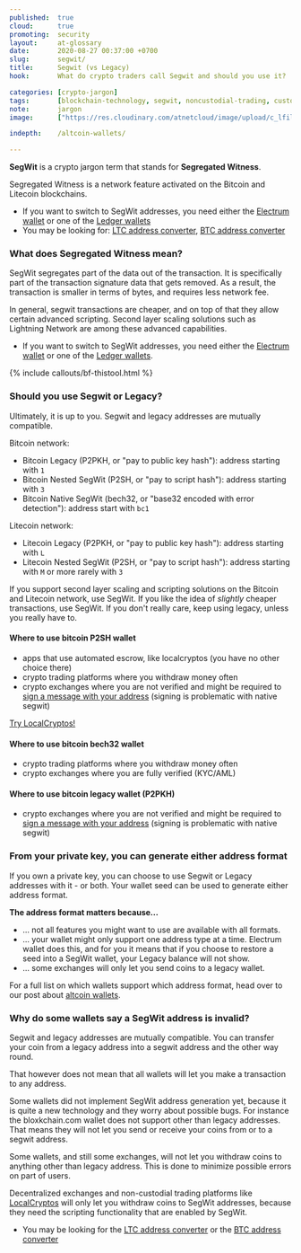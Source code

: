 ```yaml
---
published:  true
cloud:      true
promoting:  security
layout:     at-glossary
date:       2020-08-27 00:37:00 +0700
slug:       segwit/
title:      Segwit (vs Legacy)
hook:       What do crypto traders call Segwit and should you use it?

categories: [crypto-jargon]
tags:       [blockchain-technology, segwit, noncustodial-trading, custodial-trading, otc-trading, ledger, top]
note:       jargon
image:      ["https://res.cloudinary.com/atnetcloud/image/upload/c_lfill,g_face,h_360,w_700/v1598344765/atnet/__women/pexels-thiago-matos-2239700_hgitpt.jpg"]

indepth:    /altcoin-wallets/

---
```


**SegWit** is a crypto jargon term that stands for **Segregated Witness**.

Segregated Witness is a network feature activated on the Bitcoin and Litecoin blockchains.

* If you want to switch to SegWit addresses, you need either the [Electrum wallet](/glossary/electrum/) or one of the [Ledger wallets](/altcoin-wallets/)
* You may be looking for: [LTC address converter](/howto/move-ltc-p2sh/), [BTC address converter](/howto/generate-bitcoin-p2sh-address/)

<!--more-->

### What does Segregated Witness mean?

SegWit segregates part of the data out of the transaction. It is specifically part of the transaction signature data that gets removed. As a result, the transaction is smaller in terms of bytes, and requires less network fee.

In general, segwit transactions are cheaper, and on top of that they allow certain advanced scripting. Second layer scaling solutions such as Lightning Network are among these advanced capabilities.

* If you want to switch to SegWit addresses, you need either the [Electrum wallet](/glossary/electrum/) or one of the [Ledger wallets](/altcoin-wallets/).

<div class="">
  {% include callouts/bf-thistool.html %}
</div>


### Should you use Segwit or Legacy?

Ultimately, it is up to you. Segwit and legacy addresses are mutually compatible.

Bitcoin network:

* Bitcoin Legacy (P2PKH, or "pay to public key hash"): address starting with `1`
* Bitcoin Nested SegWit (P2SH, or "pay to script hash"): address starting with `3`
* Bitcoin Native SegWit (bech32, or "base32 encoded with error detection"): address start with `bc1`

Litecoin network:

* Litecoin Legacy (P2PKH, or "pay to public key hash"): address starting with `L`
* Litecoin Nested SegWit (P2SH, or "pay to script hash"): address starting with `M` or more rarely with `3`

If you support second layer scaling and scripting solutions on the Bitcoin and Litecoin network, use SegWit. If you like the idea of *slightly* cheaper transactions, use SegWit. If you don't really care, keep using legacy, unless you really have to.


#### Where to use bitcoin P2SH wallet

* apps that use automated escrow, like localcryptos (you have no other choice there)
* crypto trading platforms where you withdraw money often
* crypto exchanges where you are not verified and might be required to [sign a message with your address](sign-verify-message/) (signing is problematic with native segwit)

<a rel="nofollow" href="https://localcryptos.com/r/bocmask">Try LocalCryptos!</a>

#### Where to use bitcoin bech32 wallet

* crypto trading platforms where you withdraw money often
* crypto exchanges where you are fully verified (KYC/AML)

#### Where to use bitcoin legacy wallet (P2PKH)

* crypto exchanges where you are not verified and might be required to [sign a message with your address](sign-verify-message/) (signing is problematic with native segwit)


### From your private key, you can generate either address format

If you own a private key, you can choose to use Segwit or Legacy addresses with it - or both. Your wallet seed can be used to generate either address format.

**The address format matters because...**

* ... not all features you might want to use are available with all formats.
* ... your wallet might only support one address type at a time. Electrum wallet does this, and for you it means that if you choose to restore a seed into a SegWit wallet, your Legacy balance will not show.
* ... some exchanges will only let you send coins to a legacy wallet.

For a full list on which wallets support which address format, head over to our post about [altcoin wallets](/altcoin-wallets/).

### Why do some wallets say a SegWit address is invalid?

Segwit and legacy addresses are mutually compatible. You can transfer your coin from a legacy address into a segwit address and the other way round.

That however does not mean that all wallets will let you make a transaction to any address.

Some wallets did not implement SegWit address generation yet, because it is quite a new technology and they worry about possible bugs. For instance the bloxkchain.com wallet does not support other than legacy addresses. That means they will not let you send or receive your coins from or to a segwit address.

Some wallets, and still some exchanges, will not let you withdraw coins to anything other than legacy address. This is done to minimize possible errors on part of users.

Decentralized exchanges and non-custodial trading platforms like <a rel="nofollow" href="https://localcryptos.com/r/bocmask">LocalCryptos</a> will only let you withdraw coins to SegWit addresses, because they need the scripting functionality that are enabled by SegWit.

* You may be looking for the [LTC address converter](/howto/move-ltc-p2sh/) or the [BTC address converter](/howto/generate-bitcoin-p2sh-address/)
